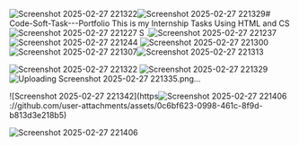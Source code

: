 ![Screenshot 2025-02-27 221322](https://github.com/user-attachments/assets/7c8c176b-2c9c-4e06-9c14-e1340a380b65)![Screenshot 2025-02-27 221329](https://github.com/user-attachments/assets/cedc37fc-7472-4a8a-b26a-6333fe71d9ef)# Code-Soft-Task---Portfolio
This is my Internship Tasks Using HTML and CS
![Screenshot 2025-02-27 221227](https://github.com/user-attachments/assets/1ec60687-4771-4992-b767-4a4ec8626917)
S .![Screenshot 2025-02-27 221237](https://github.com/user-attachments/assets/3fad34d4-1bd3-42a4-8d3f-178883b72656)![Screenshot 2025-02-27 221244](https://github.com/user-attachments/assets/5abd3946-449a-4391-b606-22281048aaf9)
![Screenshot 2025-02-27 221300](https://github.com/user-attachments/assets/d3bdcd13-80bf-4ef9-b12f-ca5ac2cd324d)
![Screenshot 2025-02-27 221307](https://github.com/user-attachments/assets/61ab34a3-8048-4eec-84ac-6516a1b63b1b)![Screenshot 2025-02-27 221313](https://github.com/user-attachments/assets/902fb685-6e78-41b4-b3c8-fc56507702b5)

![Screenshot 2025-02-27 221322](https://github.com/user-attachments/assets/00d45ac0-4585-464c-be11-822f65cce2f9)
![Screenshot 2025-02-27 221329](https://github.com/user-attachments/assets/4228c8ce-ccf5-4aa1-b11c-ff6891786d52)
![Uploading Screenshot 2025-02-27 221335.png…]()

![Screenshot 2025-02-27 221342](https![Screenshot 2025-02-27 221406](https://github.com/user-attachments/assets/853ba776-9286-4a57-9f2c-38929483abae)
://github.com/user-attachments/assets/0c6bf623-0998-461c-8f9d-b813d3e218b5)


![Screenshot 2025-02-27 221406](https://github.com/user-attachments/assets/c2d58b06-34fa-4142-b5b3-c1943c1bcd74)
